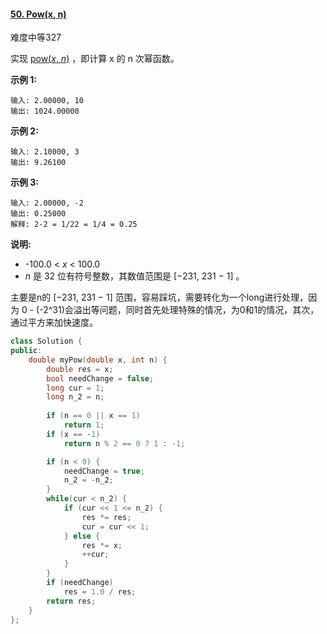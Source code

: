 #### [50. Pow(x, n)](https://leetcode-cn.com/problems/powx-n/)

难度中等327

实现 [pow(*x*, *n*)](https://www.cplusplus.com/reference/valarray/pow/) ，即计算 x 的 n 次幂函数。

**示例 1:**

```
输入: 2.00000, 10
输出: 1024.00000
```

**示例 2:**

```
输入: 2.10000, 3
输出: 9.26100
```

**示例 3:**

```
输入: 2.00000, -2
输出: 0.25000
解释: 2-2 = 1/22 = 1/4 = 0.25
```

**说明:**

- -100.0 < *x* < 100.0
- *n* 是 32 位有符号整数，其数值范围是 [−231, 231 − 1] 。





主要是n的 [−231, 231 − 1] 范围，容易踩坑，需要转化为一个long进行处理，因为 0 - (-2^31)会溢出等问题，同时首先处理特殊的情况，为0和1的情况，其次，通过平方来加快速度。

```c++
class Solution {
public:
    double myPow(double x, int n) {
        double res = x;
        bool needChange = false;
        long cur = 1;
        long n_2 = n;
        
        if (n == 0 || x == 1)
            return 1;
        if (x == -1)
            return n % 2 == 0 ? 1 : -1;

        if (n < 0) {
            needChange = true;
            n_2 = -n_2;
        }
        while(cur < n_2) {
            if (cur << 1 <= n_2) {
                res *= res;
                cur = cur << 1;
            } else {
                res *= x;
                ++cur;
            }
        }
        if (needChange)
            res = 1.0 / res;
        return res;
    }
};
```






